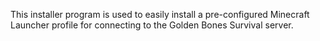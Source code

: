This installer program is used to easily install a pre-configured Minecraft Launcher profile for connecting to the Golden Bones Survival server.

